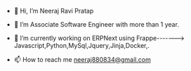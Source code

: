 - 👋 Hi, I’m  Neeraj Ravi Pratap
- 👀 I’m  Associate Software Engineer with more than 1 year.
- 🌱 I’m currently working on ERPNext using Frappe------->  Javascript,Python,MySql,Jquery,Jinja,Docker,.

- 📫 How to reach me neeraj880834@gmail.com

<!---
neeraj9956/neeraj9956 is a ✨ special ✨ repository because its `README.md` (this file) appears on your GitHub profile.
You can click the Preview link to take a look at your changes.
--->
